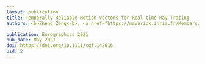 ```yaml
---
layout: publication
title: Temporally Reliable Motion Vectors for Real-time Ray Tracing
authors: <b>Zheng Zeng</b>, <a href="https://maverick.inria.fr/Members/Nicolas.Holzschuch/" target="_blank">Nicolas Holzschuch</a>

publication: Eurographics 2021
pub_date: May 2021
doi: https://doi.org/10.1111/cgf.142616
uid: 2
---
```

